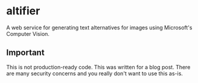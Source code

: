 # altifier

A web service for generating text alternatives for images using Microsoft's Computer Vision.

## Important

This is not production-ready code. This was written for a blog post. There are many security concerns and you really don't want to use this as-is.
